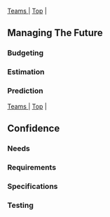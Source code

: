 [ Teams ](04.html) | [Top](index.html) | 

## Managing The Future ##  

### Budgeting ###  

### Estimation ###  

### Prediction ###



[ Teams ](04.html) | [Top](index.html) | 


## Confidence ##  

### Needs ###  

### Requirements ###  

### Specifications ###  

### Testing ###


